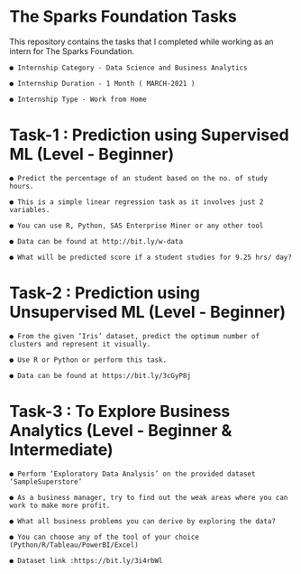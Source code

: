 # The Sparks Foundation Tasks
This repository contains the tasks that I completed while working as an intern for The Sparks Foundation.

    ● Internship Category - Data Science and Business Analytics
  
    ● Internship Duration - 1 Month ( MARCH-2021 )
  
    ● Internship Type - Work from Home

# Task-1 : Prediction using Supervised ML (Level - Beginner)

    ● Predict the percentage of an student based on the no. of study hours.

    ● This is a simple linear regression task as it involves just 2 variables.

    ● You can use R, Python, SAS Enterprise Miner or any other tool

    ● Data can be found at http://bit.ly/w-data

    ● What will be predicted score if a student studies for 9.25 hrs/ day?
    
# Task-2 : Prediction using Unsupervised ML (Level - Beginner)

    ● From the given ‘Iris’ dataset, predict the optimum number of clusters and represent it visually.

    ● Use R or Python or perform this task.

    ● Data can be found at https://bit.ly/3cGyP8j    

# Task-3 : To Explore Business Analytics (Level - Beginner & Intermediate)

    ● Perform ‘Exploratory Data Analysis’ on the provided dataset ‘SampleSuperstore’

    ● As a business manager, try to find out the weak areas where you can work to make more profit.

    ● What all business problems you can derive by exploring the data?

    ● You can choose any of the tool of your choice (Python/R/Tableau/PowerBI/Excel)

    ● Dataset link :https://bit.ly/3i4rbWl
